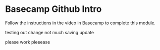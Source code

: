 # Basecamp Github Intro
Follow the instructions in the video in Basecamp to complete this module.


testing out change
not much saving
update

please work
pleeease
